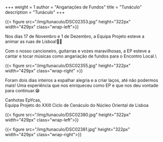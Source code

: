 +++
weight = 1
author = "Angariações de Fundos"
title = "Tunáculo"
description = "Tunáculo"
+++

{{< figure src="/img/tunaculo/DSC02353.jpg" height="322px" width="429px" class="wrap-left">}}

Nos dias 17 de Novembro e 1 de Dezembro, a Equipa Projeto esteve a animar as ruas de Lisboa!🎸🪇

Com o nosso cancioneiro, guitarras e vozes maravilhosas, a EP esteve a cantar e tocar músicas como angariação de fundos para o Encontro Local.\

{{< figure src="/img/tunaculo/DSC02355.jpg" height="322px" width="429px" class="wrap-right" >}}

Foram dois dias inteiros a espalhar alegria e a criar laços, até não podermos mais! Uma experiência que nos enriqueceu como EP e que nos deu vontade para continuar.😁

Canhotas EpYcas,\
Equipa Projeto do XXIII Ciclo de Cenáculo do Núcleo Oriental de Lisboa

{{< figure src="/img/tunaculo/DSC02380.jpg" height="322px" width="429px" class="wrap-left">}}

{{< figure src="/img/tunaculo/DSC02381.jpg" height="322px" width="429px" class="wrap-right">}}
